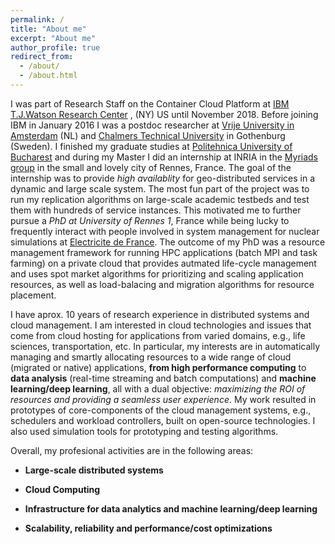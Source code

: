 ```yaml
---
permalink: /
title: "About me"
excerpt: "About me"
author_profile: true
redirect_from: 
  - /about/
  - /about.html
---
```

I was part of Research Staff on the Container Cloud Platform at [IBM T.J.Watson Research Center](https://www.research.ibm.com/labs/watson/) , (NY) US until November 2018. Before joining IBM in January 2016 I was a postdoc researcher at [Vrije University in Amsterdam](https://www.vu.nl/en) (NL) and [Chalmers Technical University](https://www.chalmers.se/en/Pages/default.aspx) in Gothenburg (Sweden). 
I finished my graduate studies at [Politehnica University of Bucharest]() and during my Master I did an internship at INRIA in the [Myriads group](https://team.inria.fr/myriads/) in the small and lovely city of Rennes, France. The goal of the internship was to provide *high availablity* for geo-distributed services in a dynamic and large scale system. The most fun part of the project was to run my replication algorithms on large-scale academic testbeds and test them with hundreds of service instances. This motivated me to further pursue a *PhD at University of Rennes 1*, France while being lucky to frequently interact with people involved in system management for nuclear simulations at [Electricite de France](https://www.edf.fr/en/the-edf-group/who-we-are/activities/research-and-development). The outcome of my PhD was a resource management framework for running HPC applications (batch MPI and task farming) on a private cloud that provides autmated life-cycle management and uses spot market algorithms for prioritizing and scaling application resources, as well as load-balacing and migration algorithms for resource placement.


I have aprox. 10 years of research experience in distributed systems and cloud management. I am interested in cloud technologies and issues that come from cloud hosting for applications from varied domains, e.g., life sciences, transportation, etc. In particular, my interests are in automatically managing and smartly allocating resources to a wide range of cloud (migrated or native) applications, **from high performance computing** to **data analysis** (real-time streaming and batch computations) and **machine learning/deep learning**, all with a dual objective: *maximizing the ROI of resources and providing a seamless user experience*. My work resulted in prototypes of core-components of the cloud management systems, e.g., schedulers and workload controllers, built on open-source technologies. I also used simulation tools for prototyping and testing algorithms.

Overall, my profesional activities are in the following areas:

* **Large-scale distributed systems**

* **Cloud Computing**

* **Infrastructure for data analytics and machine learning/deep learning**

* **Scalability, reliability and performance/cost optimizations**
